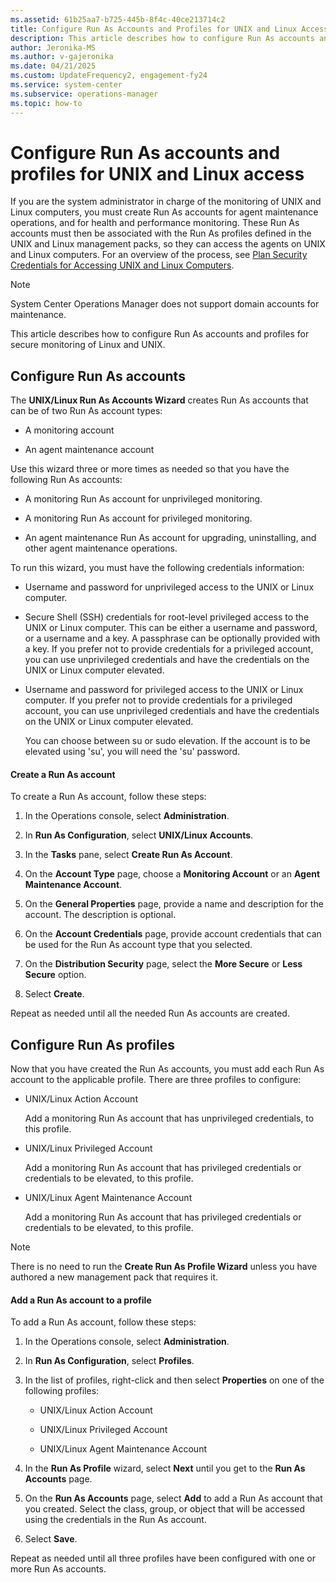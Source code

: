 ```yaml
---
ms.assetid: 61b25aa7-b725-445b-8f4c-40ce213714c2
title: Configure Run As Accounts and Profiles for UNIX and Linux Access
description: This article describes how to configure Run As accounts and profiles for secure monitoring of Linux and UNIX.
author: Jeronika-MS
ms.author: v-gajeronika
ms.date: 04/21/2025
ms.custom: UpdateFrequency2, engagement-fy24
ms.service: system-center
ms.subservice: operations-manager
ms.topic: how-to
---
```


# Configure Run As accounts and profiles for UNIX and Linux access

If you are the system administrator in charge of the monitoring of UNIX and Linux computers, you must create Run As accounts for agent maintenance operations, and for health and performance monitoring. These Run As accounts must then be associated with the Run As profiles defined in the UNIX and Linux management packs, so they can access the agents on UNIX and Linux computers. For an overview of the process, see [Plan Security Credentials for Accessing UNIX and Linux Computers](plan-security-crossplat-credentials.md).    

>[!NOTE]
>System Center Operations Manager does not support domain accounts for maintenance.

This article describes how to configure Run As accounts and profiles for secure monitoring of Linux and UNIX.

## Configure Run As accounts  

The **UNIX\/Linux Run As Accounts Wizard** creates Run As accounts that can be of two Run As account types:  

-   A monitoring account  

-   An agent maintenance account  

Use this wizard three or more times as needed so that you have the following Run As accounts:  

-   A monitoring Run As account for unprivileged monitoring.  

-   A monitoring Run As account for privileged monitoring.  

-   An agent maintenance Run As account for upgrading, uninstalling, and other agent maintenance operations.  

To run this wizard, you must have the following credentials information:

-   Username and password for unprivileged access to the UNIX or Linux computer.  

-   Secure Shell \(SSH\) credentials for root\-level privileged access to the UNIX or Linux computer. This can be either a username and password, or a username and a key. A passphrase can be optionally provided with a key.  If you prefer not to provide credentials for a privileged account, you can use unprivileged credentials and have the credentials on the UNIX or Linux computer elevated.  

-   Username and password for privileged access to the UNIX or Linux computer.  If you prefer not to provide credentials for a privileged account, you can use unprivileged credentials and have the credentials on the UNIX or Linux computer elevated.  

    You can choose between su or sudo elevation. If the account is to be elevated using 'su', you will need the 'su' password.  

#### Create a Run As account  

To create a Run As account, follow these steps:

1.  In the Operations console, select **Administration**.  

2.  In **Run As Configuration**, select **UNIX\/Linux Accounts**.  

3.  In the **Tasks** pane, select **Create Run As Account**.  

4.  On the **Account Type** page, choose a **Monitoring Account** or an **Agent Maintenance Account**.  

5.  On the **General Properties** page, provide a name and description for the account. The description is optional.  

6.  On the **Account Credentials** page, provide account credentials that can be used for the Run As account type that you selected.  

7.  On the **Distribution Security** page, select the **More Secure** or **Less Secure** option.  

8.  Select **Create**.  

Repeat as needed until all the needed Run As accounts are created.  

## Configure Run As profiles  

Now that you have created the Run As accounts, you must add each Run As account to the applicable profile. There are three profiles to configure:  

-   UNIX\/Linux Action Account  

    Add a monitoring Run As account that has unprivileged credentials, to this profile.  

-   UNIX\/Linux Privileged Account  

    Add a monitoring Run As account that has privileged credentials or credentials to be elevated, to this profile.  

-   UNIX\/Linux Agent Maintenance Account  

    Add a monitoring Run As account that has privileged credentials or credentials to be elevated, to this profile.  

> [!NOTE]  
> There is no need to run the **Create Run As Profile Wizard** unless you have authored a new management pack that requires it.  

#### Add a Run As account to a profile  

To add a Run As account, follow these steps:

1.  In the Operations console, select **Administration**.  

2.  In **Run As Configuration**, select **Profiles**.  

3.  In the list of profiles, right-click and then select **Properties** on one of the following profiles:  

    -   UNIX\/Linux Action Account  

    -   UNIX\/Linux Privileged Account  

    -   UNIX\/Linux Agent Maintenance Account  

4.  In the **Run As Profile** wizard, select **Next** until you get to the **Run As Accounts** page.  

5.  On the **Run As Accounts** page, select **Add** to add a Run As account that you created. Select the class, group, or object that will be accessed using the credentials in the Run As account.  

6.  Select **Save**.

Repeat as needed until all three profiles have been configured with one or more Run As accounts.  
